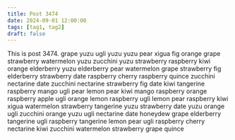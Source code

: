 ```yaml
---
title: Post 3474
date: 2024-09-01 12:00:00
tags: [tag1, tag2]
draft: false
---
```

This is post 3474.
grape
yuzu
ugli
yuzu
yuzu
pear
xigua
fig
orange
grape
strawberry
watermelon
yuzu
zucchini
yuzu
strawberry
raspberry
kiwi
orange
elderberry
yuzu
elderberry
pear
watermelon
grape
strawberry
fig
elderberry
strawberry
date
raspberry
cherry
raspberry
quince
zucchini
nectarine
date
zucchini
nectarine
strawberry
fig
date
kiwi
tangerine
raspberry
mango
ugli
pear
lemon
pear
kiwi
mango
raspberry
orange
raspberry
apple
ugli
orange
lemon
raspberry
ugli
lemon
pear
raspberry
kiwi
xigua
watermelon
strawberry
tangerine
yuzu
strawberry
date
yuzu
orange
ugli
zucchini
orange
yuzu
ugli
nectarine
date
honeydew
grape
elderberry
tangerine
ugli
raspberry
tangerine
lemon
pear
ugli
raspberry
cherry
nectarine
kiwi
zucchini
watermelon
strawberry
grape
quince
